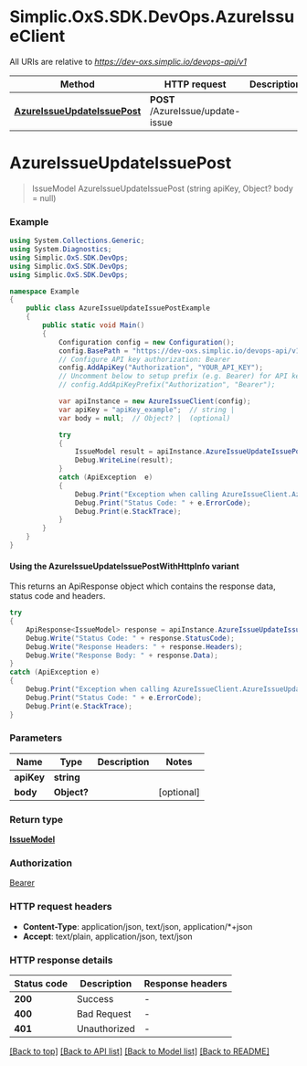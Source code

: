 # Simplic.OxS.SDK.DevOps.AzureIssueClient

All URIs are relative to *https://dev-oxs.simplic.io/devops-api/v1*

| Method | HTTP request | Description |
|--------|--------------|-------------|
| [**AzureIssueUpdateIssuePost**](AzureIssueClient.md#azureissueupdateissuepost) | **POST** /AzureIssue/update-issue |  |

<a id="azureissueupdateissuepost"></a>
# **AzureIssueUpdateIssuePost**
> IssueModel AzureIssueUpdateIssuePost (string apiKey, Object? body = null)



### Example
```csharp
using System.Collections.Generic;
using System.Diagnostics;
using Simplic.OxS.SDK.DevOps;
using Simplic.OxS.SDK.DevOps;
using Simplic.OxS.SDK.DevOps;

namespace Example
{
    public class AzureIssueUpdateIssuePostExample
    {
        public static void Main()
        {
            Configuration config = new Configuration();
            config.BasePath = "https://dev-oxs.simplic.io/devops-api/v1";
            // Configure API key authorization: Bearer
            config.AddApiKey("Authorization", "YOUR_API_KEY");
            // Uncomment below to setup prefix (e.g. Bearer) for API key, if needed
            // config.AddApiKeyPrefix("Authorization", "Bearer");

            var apiInstance = new AzureIssueClient(config);
            var apiKey = "apiKey_example";  // string | 
            var body = null;  // Object? |  (optional) 

            try
            {
                IssueModel result = apiInstance.AzureIssueUpdateIssuePost(apiKey, body);
                Debug.WriteLine(result);
            }
            catch (ApiException  e)
            {
                Debug.Print("Exception when calling AzureIssueClient.AzureIssueUpdateIssuePost: " + e.Message);
                Debug.Print("Status Code: " + e.ErrorCode);
                Debug.Print(e.StackTrace);
            }
        }
    }
}
```

#### Using the AzureIssueUpdateIssuePostWithHttpInfo variant
This returns an ApiResponse object which contains the response data, status code and headers.

```csharp
try
{
    ApiResponse<IssueModel> response = apiInstance.AzureIssueUpdateIssuePostWithHttpInfo(apiKey, body);
    Debug.Write("Status Code: " + response.StatusCode);
    Debug.Write("Response Headers: " + response.Headers);
    Debug.Write("Response Body: " + response.Data);
}
catch (ApiException e)
{
    Debug.Print("Exception when calling AzureIssueClient.AzureIssueUpdateIssuePostWithHttpInfo: " + e.Message);
    Debug.Print("Status Code: " + e.ErrorCode);
    Debug.Print(e.StackTrace);
}
```

### Parameters

| Name | Type | Description | Notes |
|------|------|-------------|-------|
| **apiKey** | **string** |  |  |
| **body** | **Object?** |  | [optional]  |

### Return type

[**IssueModel**](IssueModel.md)

### Authorization

[Bearer](../README.md#Bearer)

### HTTP request headers

 - **Content-Type**: application/json, text/json, application/*+json
 - **Accept**: text/plain, application/json, text/json


### HTTP response details
| Status code | Description | Response headers |
|-------------|-------------|------------------|
| **200** | Success |  -  |
| **400** | Bad Request |  -  |
| **401** | Unauthorized |  -  |

[[Back to top]](#) [[Back to API list]](../README.md#documentation-for-api-endpoints) [[Back to Model list]](../README.md#documentation-for-models) [[Back to README]](../README.md)

